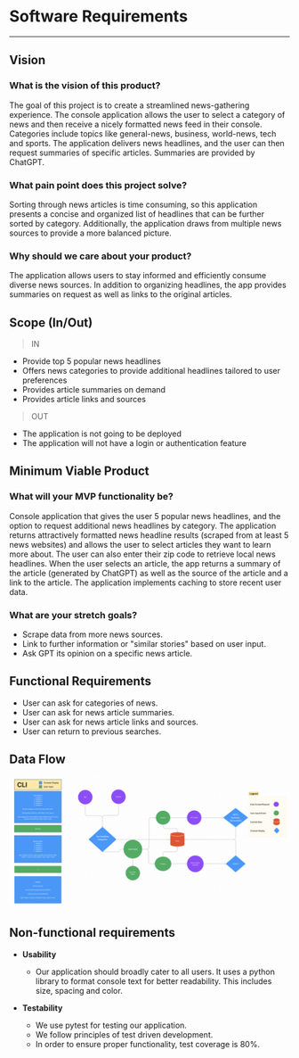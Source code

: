 # Software Requirements

---

## Vision

### What is the vision of this product?

The goal of this project is to create a streamlined news-gathering experience. The console application allows the user to select a category of news and then receive a nicely formatted news feed in their console. Categories include topics like general-news, business, world-news, tech and sports. The application delivers news headlines, and the user can then request summaries of specific articles. Summaries are provided by ChatGPT.

### What pain point does this project solve?

Sorting through news articles is time consuming, so this application presents a concise and organized list of headlines that can be further sorted by category. Additionally, the application draws from multiple news sources to provide a more balanced picture.

### Why should we care about your product?

The application allows users to stay informed and efficiently consume diverse news sources. In addition to organizing headlines, the app provides summaries on request as well as links to the original articles.

## Scope (In/Out)

>IN

* Provide top 5 popular news headlines
* Offers news categories to provide additional headlines tailored to user preferences
* Provides article summaries on demand
* Provides article links and sources

>OUT

* The application is not going to be deployed
* The application will not have a login or authentication feature



## Minimum Viable Product

### What will your MVP functionality be?

Console application that gives the user 5 popular news headlines, and the option to request additional news headlines by category. The application returns attractively formatted news headline results (scraped from at least 5 news websites) and allows the user to select articles they want to learn more about. The user can also enter their zip code to retrieve local news headlines. When the user selects an article, the app returns a summary of the article (generated by ChatGPT) as well as the source of the article and a link to the article. The application implements caching to store recent user data.

### What are your stretch goals?

* Scrape data from more news sources.
* Link to further information or "similar stories" based on user input.
* Ask GPT its opinion on a specific news article.

## Functional Requirements

* User can ask for categories of news.
* User can ask for news article summaries.
* User can ask for news article links and sources.
* User can return to previous searches.


## Data Flow

![wireframe and domain model](img/wireframe&domain_model.png)


## Non-functional requirements

* **Usability** 
  * Our application should broadly cater to all users. It uses a python library to format console text for better readability. This includes size, spacing and color.

* **Testability** 
  * We use pytest for testing our application. 
  * We follow principles of test driven development.
  * In order to ensure proper functionality, test coverage is 80%.
